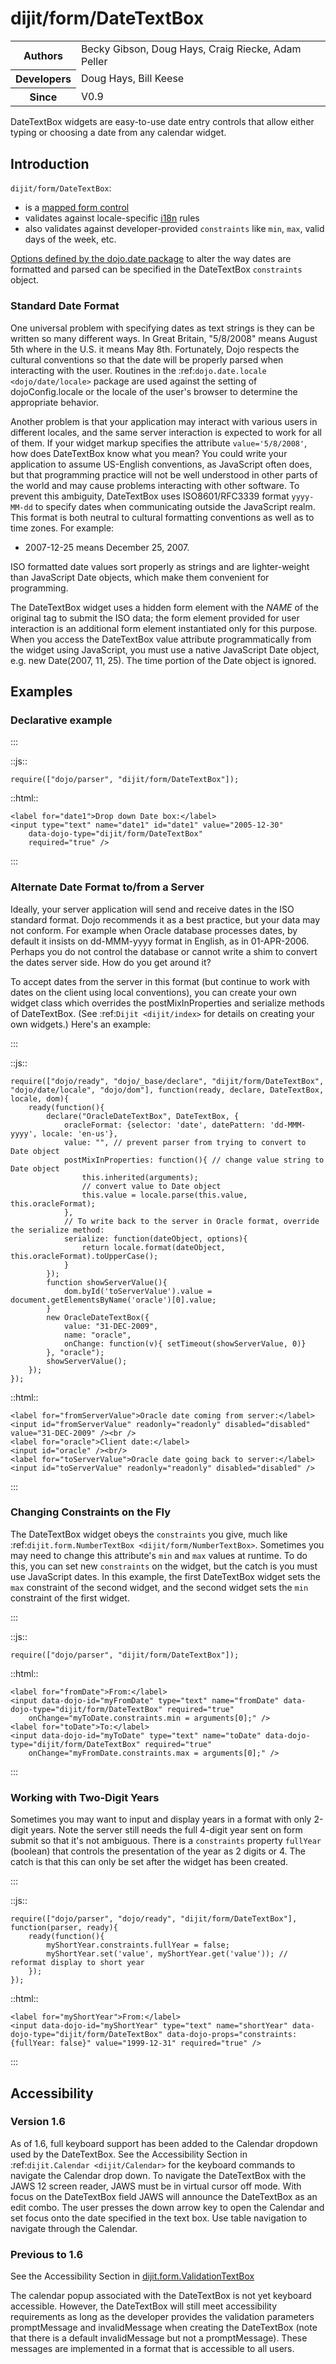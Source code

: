 # dijit/form/DateTextBox #

<table>
    <tbody>
        <tr>
            <th>Authors</th>
            <td>Becky Gibson, Doug Hays, Craig Riecke, Adam Peller</td>
        </tr>
        <tr>
            <th>Developers</th>
            <td>Doug Hays, Bill Keese</td>
        </tr>
        <tr>
            <th>Since</th>
            <td>V0.9</td>
        </tr>
    </tbody>
</table>

DateTextBox widgets are easy-to-use date entry controls that allow either typing or choosing a date from any calendar widget.

## Introduction ##

`dijit/form/DateTextBox`:

* is a [mapped form control](dijit/form)
* validates against locale-specific [i18n](quickstart/internationalization/index) rules
* also validates against developer-provided `constraints` like `min`, `max`, valid days of the week, etc.

[Options defined by the dojo.date package](quickstart/numbersDates) to alter the way dates are formatted and parsed can be specified in the DateTextBox `constraints` object.

### Standard Date Format ###

One universal problem with specifying dates as text strings is they can be written so many different ways.
In Great Britain, "5/8/2008" means August 5th where in the U.S. it means May 8th.
Fortunately, Dojo respects the cultural conventions so that the date will be properly parsed when interacting with the user.
Routines in the :ref:`dojo.date.locale <dojo/date/locale>` package are used against the setting of dojoConfig.locale
or the locale of the user's browser to determine the appropriate behavior.

Another problem is that your application may interact with various users in different locales,
and the same server interaction is expected to work for all of them.
If your widget markup specifies the attribute ``value='5/8/2008'``, how does DateTextBox know what you mean?
You could write your application to assume US-English conventions, as JavaScript often does,
but that programming practice will not be well understood in other parts of the world
and may cause problems interacting with other software.
To prevent this ambiguity, DateTextBox uses ISO8601/RFC3339 format ``yyyy-MM-dd`` to specify dates
when communicating outside the JavaScript realm.
This format is both neutral to cultural formatting conventions as well as to time zones.
For example:

* 2007-12-25 means December 25, 2007.

ISO formatted date values sort properly as strings and are lighter-weight than JavaScript Date objects, which make them convenient for programming.

The DateTextBox widget uses a hidden form element with the *NAME* of the original tag to submit the ISO data;
the form element provided for user interaction is an additional form element instantiated only for this purpose.
When you access the DateTextBox value attribute programmatically from the widget using JavaScript,
you must use a native JavaScript Date object, e.g. new Date(2007, 11, 25).
The time portion of the Date object is ignored.

## Examples ##

### Declarative example ###

:::

::js::

    require(["dojo/parser", "dijit/form/DateTextBox"]);

::html::

    <label for="date1">Drop down Date box:</label>
    <input type="text" name="date1" id="date1" value="2005-12-30"
        data-dojo-type="dijit/form/DateTextBox"
        required="true" />
:::

### Alternate Date Format to/from a Server ###

Ideally, your server application will send and receive dates in the ISO standard format.
Dojo recommends it as a best practice, but your data may not conform.
For example when Oracle database processes dates, by default it insists on dd-MMM-yyyy format in English, as in 01-APR-2006.
Perhaps you do not control the database or cannot write a shim to convert the dates server side.
How do you get around it?

To accept dates from the server in this format (but continue to work with dates on the client using local conventions),
you can create your own widget class which overrides the postMixInProperties and serialize methods of DateTextBox.
(See :ref:`Dijit <dijit/index>` for details on creating your own widgets.)
Here's an example:

:::

::js::

    require(["dojo/ready", "dojo/_base/declare", "dijit/form/DateTextBox", "dojo/date/locale", "dojo/dom"], function(ready, declare, DateTextBox, locale, dom){
        ready(function(){
            declare("OracleDateTextBox", DateTextBox, {
                oracleFormat: {selector: 'date', datePattern: 'dd-MMM-yyyy', locale: 'en-us'},
                value: "", // prevent parser from trying to convert to Date object
                postMixInProperties: function(){ // change value string to Date object
                    this.inherited(arguments);
                    // convert value to Date object
                    this.value = locale.parse(this.value, this.oracleFormat);
                },
                // To write back to the server in Oracle format, override the serialize method:
                serialize: function(dateObject, options){
                    return locale.format(dateObject, this.oracleFormat).toUpperCase();
                }
            });
            function showServerValue(){
                dom.byId('toServerValue').value = document.getElementsByName('oracle')[0].value;
            }
            new OracleDateTextBox({
                value: "31-DEC-2009",
                name: "oracle",
                onChange: function(v){ setTimeout(showServerValue, 0)}
            }, "oracle");
            showServerValue();
        });
    });

::html::

    <label for="fromServerValue">Oracle date coming from server:</label>
    <input id="fromServerValue" readonly="readonly" disabled="disabled" value="31-DEC-2009" /><br />
    <label for="oracle">Client date:</label>
    <input id="oracle" /><br/>
    <label for="toServerValue">Oracle date going back to server:</label>
    <input id="toServerValue" readonly="readonly" disabled="disabled" />

:::

### Changing Constraints on the Fly ###

The DateTextBox widget obeys the ``constraints`` you give, much like :ref:`dijit.form.NumberTextBox <dijit/form/NumberTextBox>`.
Sometimes you may need to change this attribute's `min` and `max` values at runtime.
To do this, you can set new ``constraints`` on the widget, but the catch is you must use JavaScript dates.
In this example, the first DateTextBox widget sets the `max` constraint of the second widget,
and the second widget sets the `min` constraint of the first widget.

:::

::js::

    require(["dojo/parser", "dijit/form/DateTextBox"]);

::html::

    <label for="fromDate">From:</label>
    <input data-dojo-id="myFromDate" type="text" name="fromDate" data-dojo-type="dijit/form/DateTextBox" required="true"
        onChange="myToDate.constraints.min = arguments[0];" />
    <label for="toDate">To:</label>
    <input data-dojo-id="myToDate" type="text" name="toDate" data-dojo-type="dijit/form/DateTextBox" required="true"
        onChange="myFromDate.constraints.max = arguments[0];" />
:::

### Working with Two-Digit Years ###

Sometimes you may want to input and display years in a format with only 2-digit years.
Note the server still needs the full 4-digit year sent on form submit so that it's not ambiguous.
There is a ``constraints`` property `fullYear` (boolean) that controls the presentation of the year as 2 digits or 4.
The catch is that this can only be set after the widget has been created.

:::

::js::

    require(["dojo/parser", "dojo/ready", "dijit/form/DateTextBox"], function(parser, ready){
        ready(function(){
            myShortYear.constraints.fullYear = false;
            myShortYear.set('value', myShortYear.get('value')); // reformat display to short year
        });
    });

::html::

    <label for="myShortYear">From:</label>
    <input data-dojo-id="myShortYear" type="text" name="shortYear" data-dojo-type="dijit/form/DateTextBox" data-dojo-props="constraints:{fullYear: false}" value="1999-12-31" required="true" />
:::

## Accessibility ##

### Version 1.6 ###

As of 1.6, full keyboard support has been added to the Calendar dropdown used by the DateTextBox.
See the Accessibility Section in :ref:`dijit.Calendar <dijit/Calendar>` for the keyboard commands to navigate the Calendar drop down.
To navigate the DateTextBox with the JAWS 12 screen reader, JAWS must be in virtual cursor off mode.
With focus on the DateTextBox field JAWS will announce the DateTextBox as an edit combo.
The user presses the down arrow key to open the Calendar and set focus onto the date specified in the text box.
Use table navigation to navigate through the Calendar.


### Previous to 1.6 ###

See the Accessibility Section in [dijit.form.ValidationTextBox](dijit/form/ValidationTextBox)

The calendar popup associated with the DateTextBox is not yet keyboard accessible.
However, the DateTextBox will still meet accessibility requirements as long as the developer provides the validation parameters promptMessage and invalidMessage when creating the DateTextBox (note that there is a default invalidMessage but not a promptMessage).
These messages are implemented in a format that is accessible to all users.

